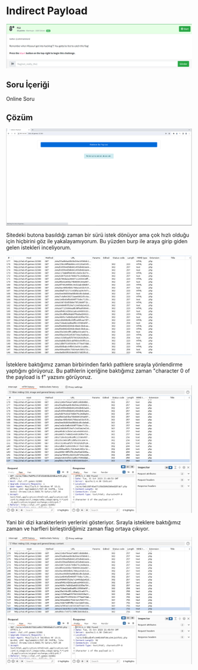 # Indirect Payload
![Soru](https://github.com/mel4mi/Huntress2023-Writeups/blob/main/Depo/Warmups/F12/Screenshot_1.png)
## Soru İçeriği
Online Soru

## Çözüm
![](https://github.com/mel4mi/Huntress2023-Writeups/blob/main/Depo/Miscellaneous/Indirect_Payload/Screenshot_1.png)

Sitedeki butona basıldığı zaman bir sürü istek dönüyor ama çok hızlı olduğu için hiçbirini göz ile yakalayamıyorum. Bu yüzden burp ile araya girip giden gelen istekleri inceliyorum.

![](https://github.com/mel4mi/Huntress2023-Writeups/blob/main/Depo/Miscellaneous/Indirect_Payload/Screenshot_2.png)

İsteklere baktığımız zaman birbirinden farklı pathlere sırayla yönlendirme yaptığını görüyoruz. Bu pathlerin içeriğine baktığımız zaman "character 0 of the payload is f" yazsını görüyoruz.

![](https://github.com/mel4mi/Huntress2023-Writeups/blob/main/Depo/Miscellaneous/Indirect_Payload/Screenshot_3.png)

Yani bir dizi karakterlerin yerlerini gösteriyor. Sırayla isteklere baktığımız zaman ve harfleri birleştirdiğimiz zaman flag ortaya çıkıyor.

![](https://github.com/mel4mi/Huntress2023-Writeups/blob/main/Depo/Miscellaneous/Indirect_Payload/Screenshot_4.png)
